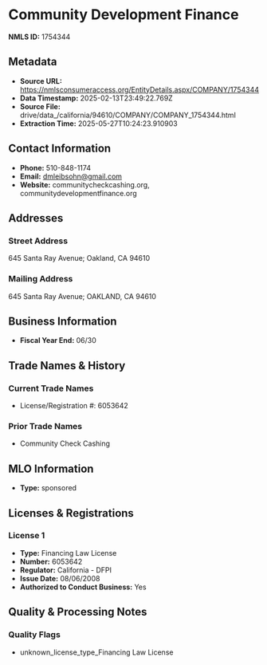# Community Development Finance

**NMLS ID:** 1754344

## Metadata
- **Source URL:** https://nmlsconsumeraccess.org/EntityDetails.aspx/COMPANY/1754344
- **Data Timestamp:** 2025-02-13T23:49:22.769Z
- **Source File:** drive/data_/california/94610/COMPANY/COMPANY_1754344.html
- **Extraction Time:** 2025-05-27T10:24:23.910903

## Contact Information
- **Phone:** 510-848-1174
- **Email:** dmleibsohn@gmail.com
- **Website:** communitycheckcashing.org, communitydevelopmentfinance.org

## Addresses
### Street Address
645 Santa Ray Avenue; Oakland, CA 94610

### Mailing Address
645 Santa Ray Avenue; OAKLAND, CA 94610

## Business Information
- **Fiscal Year End:** 06/30

## Trade Names & History
### Current Trade Names
- License/Registration #: 6053642

### Prior Trade Names
- Community Check Cashing

## MLO Information
- **Type:** sponsored

## Licenses & Registrations

### License 1
- **Type:** Financing Law License
- **Number:** 6053642
- **Regulator:** California - DFPI
- **Issue Date:** 08/06/2008
- **Authorized to Conduct Business:** Yes

## Quality & Processing Notes
### Quality Flags
- unknown_license_type_Financing Law License
